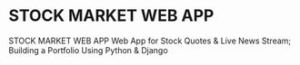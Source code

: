 # STOCK MARKET WEB APP
STOCK MARKET WEB APP Web App for Stock Quotes &amp; Live News Stream; Building a Portfolio Using Python &amp; Django
